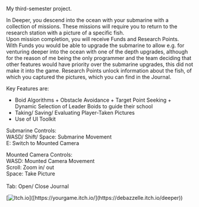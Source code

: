 My third-semester project.<br/>

In Deeper, you descend into the ocean with your submarine with a collection of missions. These missions will require you to return to the research station with a picture of a specific fish.<br/>
Upon mission completion, you will receive Funds and Research Points.<br/>
With Funds you would be able to upgrade the submarine to allow e.g. for venturing deeper into the ocean with one of the depth upgrades, although for the reason of me being the only programmer and the team deciding that other features would have priority over the submarine upgrades, this did not make it into the game.
Research Points unlock information about the fish, of which you captured the pictures, which you can find in the Journal.

Key Features are:
- Boid Algorithms + Obstacle Avoidance + Target Point Seeking + Dynamic Selection of Leader Boids to guide their school
- Taking/ Saving/ Evaluating Player-Taken Pictures
- Use of UI Toolkit

Submarine Controls:<br/>
WASD/ Shift/ Space: Submarine Movement<br/>
E: Switch to Mounted Camera

Mounted Camera Controls:<br/>
WASD: Mounted Camera Movement<br/>
Scroll: Zoom in/ out<br/>
Space: Take Picture<br/><br/>
Tab: Open/ Close Journal

[![Itch.io]([https://img.itch.zone/aW1hZ2UvXXXXXX/YYYYYY/original/image.png](https://img.itch.zone/aW1nLzE5NzU5Njc0LnBuZw==/original/9Z3dE6.png))]([https://yourgame.itch.io/](https://debazzelle.itch.io/deeper))
